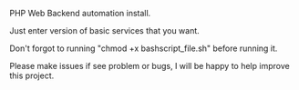 PHP Web Backend automation install.

Just enter version of basic services that you want.

Don't forgot to running "chmod +x bashscript_file.sh" before running it.

Please make issues if see problem or bugs, I will be happy to help improve this project.

